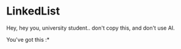 # LinkedList


Hey, hey you, university student.. don't copy this, and don't use AI.

You've got this :*
